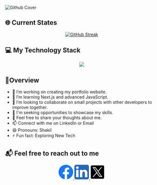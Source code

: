 ![Github Cover](/images/cover-of-git.png)

## 🌐 Current States

<div align="center">
<a href="https://git.io/streak-stats"><img src="https://github-readme-streak-stats.herokuapp.com?user=Shakilofficial&theme=dracula&border_radius=5&date_format=M%20j%5B%2C%20Y%5D" alt="GitHub Streak" /></a>
</div>

## 💻 My Technology Stack

<p align="center">
  <a href="">
    <img src="https://skillicons.dev/icons?i=html,css,tailwind,js,react,mongodb,nodejs,express,firebase,next" />
  </a>
</p>

## 🚀Overview

- 🔭 I’m working on creating my portfolio website.
- 🌱 I’m learning Next.js and advanced JavaScript.
- 👯 I’m looking to collaborate on small projects with other developers to improve together.
- 🤔 I'm seeking opportunities to showcase my skills.
- 💬 Feel free to share your thoughts about me.
- 📫 Connect with me on LinkedIn or Email
- 😄 Pronouns: Shakil
- ⚡ Fun fact: Exploring New Tech

## 📬 Feel free to reach out to me

<p align="center">
  <a href="https://www.facebook.com/iamshakilhossain">
    <img alt="svgImg" src="/images/facebook.png"/>
  </a>
  <a href="https://www.linkedin.com/in/md-shakil-hossain-60564519b">
    <img alt="svgImg" src="/images/linkedin.png"/>
  </a>
  <a href="https://twitter.com/creative_shakil">
    <img alt="svgImg" src="/images/x-twitter.png"/>
</p>
